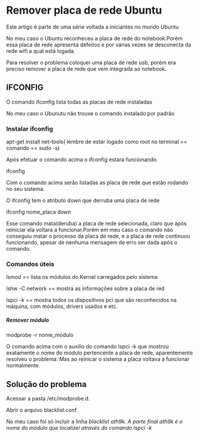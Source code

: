 <h1>Remover placa de rede Ubuntu</h1>
<p>Este artigo é parte de uma série voltada a iniciantes no mundo Ubuntu</p>
<p>No meu caso o Ubuntu reconheceu a placa de rede do notebook.Porém essa placa de rede apresenta defeitos e 
por várias vezes se desconecta da rede wifi a qual está logada.</p>
<p>Para resolver o problema coloquei uma placa de rede usb, porém era preciso remover a placa de rede que vem integrada ao notebook.</p>
<h2>IFCONFIG</h2>
<p>O comando ifconfig lista todas as placas de rede instaladas</p>
<p>No meu caso o Ubunutu não trouxe o comando instalado por padrão</p>
<h3>Instalar ifconfig</h3>
<p>apt-get install net-tools( lembre de estar logado como root no terminal == comando == sudo -s)</p>
<p>Após efetuar o comando acima o ifconfig estara funcionando.</p>
<p>ifconfig</p>
<p>Com o comando acima serão listadas as placa de rede que estão rodando no seu sistema.</p>
<p>O ifconfig tem o atributo down que derruba uma placa de rede</p>
<p>ifconfig nome_placa down</p>
<p>Esse comando mata(deruba) a placa de rede selecionada, claro que após reiniciar ela voltara a funcionar.Porém em meu caso o comando não conseguiu matar o processo da placa de rede, e a placa de rede continuou funcionando, apesar de nenhuma mensagem de erro ser dada após o comando.</p>
<h3>Comandos úteis</h3>
<p>lsmod == lista os módulos do Kernel carregados pelo sistema</p>
<p>lshw -C network == mostra as informações sobre a placa de red</p>
<p>lspci -k == mostra todos os dispositivos pci que são reconhecidos na máquina, com módulos, drivers usados e etc.</p>
<h5>Remover módulo</h5>
<p>modprobe -r nome_módulo</p>
<p>O comando acima com o auxilio do comando lspci -k que mostrou exatamente o nome do módulo pertencente a placa de rede, aparentemente resolveu o problema. Mas ao reinicar o sistema a placa voltava a funcionar normalmente.</p>
<h2>Solução do problema</h2>
<p>Acessar a pasta /etc/modprobe.d.</p>
<p>Abrir o arquivo blacklist.conf</p>
<p>No meu caso foi só incluir a linha <em>blacklist ath9k<em>. A parte final ath9k é o nome do módulo que localizei através do comando lspci -k</p>
